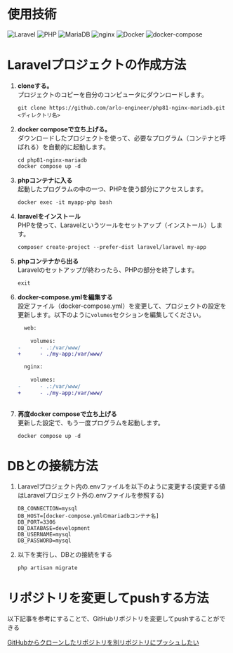 # 使用技術
![Laravel](https://img.shields.io/badge/Laravel-10-brightgreen.svg)
![PHP](https://img.shields.io/badge/PHP-8-blue.svg)
![MariaDB](https://img.shields.io/badge/MariaDB-10.4-blue.svg)
![nginx](https://img.shields.io/badge/nginx-1.18-blue.svg)
![Docker](https://img.shields.io/badge/Docker-20.10-blue.svg)
![docker-compose](https://img.shields.io/badge/docker--compose-1.29-blue.svg)


# Laravelプロジェクトの作成方法

1. **cloneする。**  
   プロジェクトのコピーを自分のコンピュータにダウンロードします。
   ```
   git clone https://github.com/arlo-engineer/php81-nginx-mariadb.git <ディレクトリ名>
   ```

2. **docker composeで立ち上げる。**  
   ダウンロードしたプロジェクトを使って、必要なプログラム（コンテナと呼ばれる）を自動的に起動します。
   ```
   cd php81-nginx-mariadb
   docker compose up -d
   ```

3. **phpコンテナに入る**  
   起動したプログラムの中の一つ、PHPを使う部分にアクセスします。
   ```
   docker exec -it myapp-php bash
   ```

4. **laravelをインストール**  
   PHPを使って、Laravelというツールをセットアップ（インストール）します。
   ```
   composer create-project --prefer-dist laravel/laravel my-app
   ```

5. **phpコンテナから出る**  
   Laravelのセットアップが終わったら、PHPの部分を終了します。
   ```
   exit
   ```

6. **docker-compose.ymlを編集する**  
   設定ファイル（docker-compose.yml）を変更して、プロジェクトの設定を更新します。以下のように`volumes`セクションを編集してください。
   ```diff
     web: 
    
       volumes:
   -      - .:/var/www/
   +      - ./my-app:/var/www/

     nginx: 
    
       volumes:
   -      - .:/var/www/
   +      - ./my-app:/var/www/
    
   ```

7. **再度docker composeで立ち上げる**  
   更新した設定で、もう一度プログラムを起動します。
   ```
   docker compose up -d
   ```
# DBとの接続方法
1. Laravelプロジェクト内の.envファイルを以下のように変更する(変更する値はLaravelプロジェクト外の.envファイルを参照する)
   ```:.env
   DB_CONNECTION=mysql
   DB_HOST=[docker-compose.ymlのmariadbコンテナ名]
   DB_PORT=3306
   DB_DATABASE=development
   DB_USERNAME=mysql
   DB_PASSWORD=mysql
   ```
3. 以下を実行し、DBとの接続をする
   ```
   php artisan migrate
   ```
# リポジトリを変更してpushする方法
以下記事を参考にすることで、GitHubリポジトリを変更してpushすることができる

[GitHubからクローンしたリポジトリを別リポジトリにプッシュしたい](https://k-koh.hatenablog.com/entry/2020/10/09/154644)


